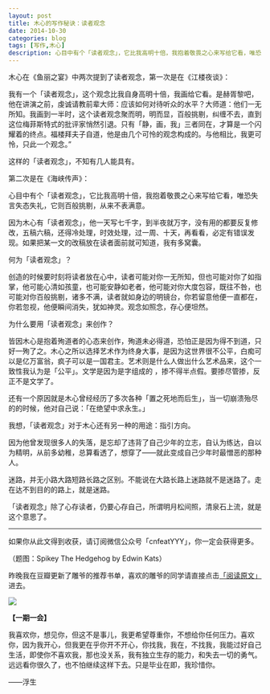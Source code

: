 ```yaml
---
layout: post
title: 木心的写作秘诀：读者观念
date: 2014-10-30
categories: blog
tags: [写作,木心]
description: 心目中有个「读者观念」，它比我高明十倍，我抱着敬畏之心来写给它看，唯恐失言失态失礼，它则百般挑剔，从来不表满意。
---
```


木心在《鱼丽之宴》中两次提到了读者观念，第一次是在《江楼夜谈》：

我有一个「读者观念」，这个观念比我自身高明十倍，我画给它看。是赫胥黎吧，他在讲演之前，虔诚请教前辈大师：应该如何对待听众的水平？大师道：他们一无所知。我画到一半时，这个读者观念聚而明，明而显，百般挑剔，纠缠不去，直到这位梅菲斯特式的批评家悄然引退。只有「静，画，我」三者同在，才算是一个闪耀着的终点。福楼拜夫子自道，他是由几个可怜的观念构成的。与他相比，我更可怜，只此一个观念。” 

这样的「读者观念」，不知有几人能具有。 

第二次是在《海峡传声》：

心目中有个「读者观念」，它比我高明十倍，我抱着敬畏之心来写给它看，唯恐失言失态失礼，它则百般挑剔，从来不表满意。

因为木心有「读者观念」，他一天写七千字，到半夜就万字，没有用的都要反复修改，五稿六稿，还得冷处理，时效处理，过一周、十天，再看看，必定有错误发现。如果把某一文的改稿放在读者面前就可知道，我有多窝囊。

何为「读者观念」？

创造的时候要时刻将读者放在心中，读者可能对你一无所知，但也可能对你了如指掌，他可能心清如孩童，也可能安静如老者，他可能对你大度包容，既往不咎，也可能对你百般挑剔，诸多不满，读者就如身边的明镜台，你若留意他便一直都在，你若忽视，他便瞬间消失，犹如神灵。观念如照念，存心便坦然。

为什么要用「读者观念」来创作？

皆因木心是抱着殉道者的心态来创作，殉道未必得道，恐怕正是因为得不到道，只好一殉了之。木心之所以选择艺术作为终身大事，是因为这世界很不公平，白痴可以是亿万富翁，疯子可以是一国君主。艺术则是什么人做出什么艺术品来，这个一致性我认为是「公平」。文学是因为是字组成的 ，掺不得半点假。要掺尽管掺，反正不是文学了。

还有一个原因就是木心曾经经历了多次各种「置之死地而后生」，当一切崩溃殆尽的的时候，他对自己说：「在绝望中求永生。」

我想，「读者观念」对于木心还有另一种的用途：指引方向。

因为他曾发现很多人的失落，是忘却了违背了自己少年的立志，自认为练达，自以为精明，从前多幼稚，总算看透了，想穿了——就此变成自己少年时最憎恶的那种人。

迷路，并无小路大路短路长路之区别。不能说在大路长路上迷路就不是迷路了。走在达不到目的的路上，就是迷路。

「读者观念」除了心存读者，仍要心存自己，所谓明月松间照，清泉石上流，就是这个意思了。

----

如果你从此文得到收获，请订阅微信公众号「cnfeatYYY」，你一定会获得更多。

（题图：Spikey The Hedgehog by Edwin Kats）

昨晚我在豆瓣更新了雕爷的推荐书单，喜欢的雕爷的同学请直接点击[「阅读原文」](http://book.douban.com/people/cnfeat/doulists)进去。

![](http://cnfeat.qiniudn.com/signitrue-2014-09-28.jpg)

**【一期一会】**

我喜欢你，想见你，但这不是事儿，我更希望尊重你，不想给你任何压力。喜欢你，因为我开心，但我更在乎你开不开心，你找我，我在，不找我，我能过好自己生活，即使你不喜欢我，那也没关系，我有独立生存的能力，和失去一切的勇气。远远看你很久了，也不怕继续这样下去。只是毕业在即，我珍惜你。

——浮生
